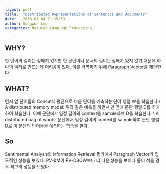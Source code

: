 ```yaml
---
layout: post
title:  "Distributed Representations of Sentences and Documents"
date:   2018-01-04 11:59:59
author: Sungwon Lyu
categories: Natural Language Processing
---
```

## WHY? 
한 단어의 길이는 정해져 있지만 한 문단이나 문서의 길이는 정해져 있지 않기 때문에 하나의 벡터로 만드는데 어려움이 있다. 이를 극복하기 위해 Paragraph Vector를 제안한다. 

## WHAT?
먼저 앞 단어들의 Concat나 평균으로 다음 단어를 예측하는 단어 행렬 W을 학습한다.\\
A distributed memory model: 위와 같은 예측을 하면서 맨 앞에 문단 행렬 D를 추가하여 학습한다. 이때 문단에서 일정 길이의 context를 sample하며 D를 학습한다. \\
A distributed bag of words: 문단에서 일정 길이의 context를 sample하여 문단 행렬 D로 이 문단의 단어들을 예측하는 학습을 한다. 

## So
Sentimental Analysis와 Information Retrieval 평가에서 Paragraph Vector가 압도적인 성능을 보였다. PV-DM이 PV-DBOW보다 더 나은 성능을 보이나 둘이 섞을 경우 최고의 성능을 보였다. 